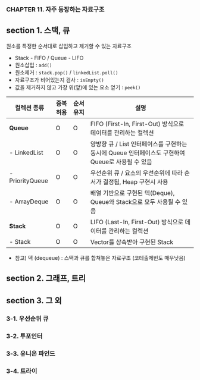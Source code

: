 ### CHAPTER 11. 자주 등장하는 자료구조

## section 1. 스택, 큐
원소를 특정한 순서대로 삽입하고 제거할 수 있는 자료구조
  - Stack - FIFO / Queue - LIFO 
  - 원소삽입 : `add()`
  - 원소제거 : `stack.pop()` / `linkedList.poll()`
  - 자료구조가 비어있는지 검사 : `isEmpty()`   
  - 값을 제거하지 않고 가장 위(앞)에 있는 요소 얻기 : `peek()`

| 컬렉션 종류 | 중복 허용 | 순서 유지 | 설명                                                             |
|---|---|---|----------------------------------------------------------------|
| **Queue** | O | O | FIFO (First-In, First-Out) 방식으로 데이터를 관리하는 컬렉션                  |
| - LinkedList | O | O | 양방향 큐 / List 인터페이스를 구현하는 동시에 Queue 인터페이스도 구현하여 Queue로 사용될 수 있음 |
| - PriorityQueue | O | O | 우선순위 큐 / 요소의 우선순위에 따라 순서가 결정됨, Heap 구현시 사용                     |
| - ArrayDeque | O | O | 배열 기반으로 구현된 덱(Deque), Queue와 Stack으로 모두 사용될 수 있음               |
| **Stack** | O | O | LIFO (Last-In, First-Out) 방식으로 데이터를 관리하는 컬렉션                   |
| - Stack | O | O | Vector를 상속받아 구현된 Stack                                         |

* 참고) 덱 (dequeue) : 스택과 큐를 합쳐놓은 자료구조 (코테출제빈도 매우낮음)


## section 2. 그래프, 트리



## section 3. 그 외
### 3-1. 우선순위 큐
### 3-2. 투포인터
### 3-3. 유니온 파인드
### 3-4. 트라이